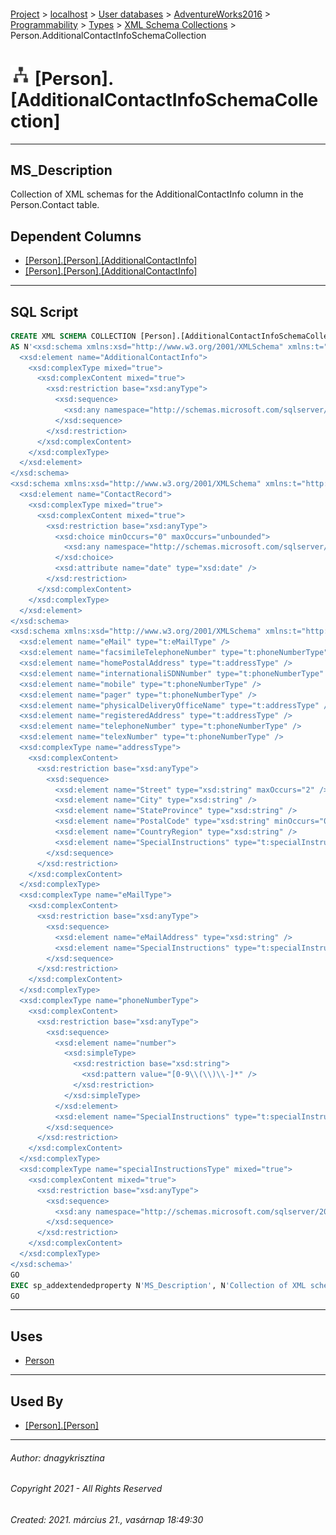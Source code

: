 #### 

[Project](../../../../../../index.md) > [localhost](../../../../../index.md) > [User databases](../../../../index.md) > [AdventureWorks2016](../../../index.md) > [Programmability](../../index.md) > [Types](../index.md) > [XML Schema Collections](XML_Schema_Collections.md) > Person.AdditionalContactInfoSchemaCollection

# ![XML Schema Collections](../../../../../../Images/XmlSchemaCollection32.png) [Person].[AdditionalContactInfoSchemaCollection]

---

## <a name="#description"></a>MS_Description

Collection of XML schemas for the AdditionalContactInfo column in the Person.Contact table.

## <a name="#dependentcolumns"></a>Dependent Columns

* [[Person].[Person].[AdditionalContactInfo]](../../../Tables/Person.md)
* [[Person].[Person].[AdditionalContactInfo]](../../../Tables/Person.md)


---

## <a name="#sqlscript"></a>SQL Script

```sql
CREATE XML SCHEMA COLLECTION [Person].[AdditionalContactInfoSchemaCollection] 
AS N'<xsd:schema xmlns:xsd="http://www.w3.org/2001/XMLSchema" xmlns:t="http://schemas.microsoft.com/sqlserver/2004/07/adventure-works/ContactInfo" targetNamespace="http://schemas.microsoft.com/sqlserver/2004/07/adventure-works/ContactInfo">
  <xsd:element name="AdditionalContactInfo">
    <xsd:complexType mixed="true">
      <xsd:complexContent mixed="true">
        <xsd:restriction base="xsd:anyType">
          <xsd:sequence>
            <xsd:any namespace="http://schemas.microsoft.com/sqlserver/2004/07/adventure-works/ContactRecord http://schemas.microsoft.com/sqlserver/2004/07/adventure-works/ContactTypes" minOccurs="0" maxOccurs="unbounded" />
          </xsd:sequence>
        </xsd:restriction>
      </xsd:complexContent>
    </xsd:complexType>
  </xsd:element>
</xsd:schema>
<xsd:schema xmlns:xsd="http://www.w3.org/2001/XMLSchema" xmlns:t="http://schemas.microsoft.com/sqlserver/2004/07/adventure-works/ContactRecord" targetNamespace="http://schemas.microsoft.com/sqlserver/2004/07/adventure-works/ContactRecord">
  <xsd:element name="ContactRecord">
    <xsd:complexType mixed="true">
      <xsd:complexContent mixed="true">
        <xsd:restriction base="xsd:anyType">
          <xsd:choice minOccurs="0" maxOccurs="unbounded">
            <xsd:any namespace="http://schemas.microsoft.com/sqlserver/2004/07/adventure-works/ContactTypes" />
          </xsd:choice>
          <xsd:attribute name="date" type="xsd:date" />
        </xsd:restriction>
      </xsd:complexContent>
    </xsd:complexType>
  </xsd:element>
</xsd:schema>
<xsd:schema xmlns:xsd="http://www.w3.org/2001/XMLSchema" xmlns:t="http://schemas.microsoft.com/sqlserver/2004/07/adventure-works/ContactTypes" targetNamespace="http://schemas.microsoft.com/sqlserver/2004/07/adventure-works/ContactTypes" elementFormDefault="qualified">
  <xsd:element name="eMail" type="t:eMailType" />
  <xsd:element name="facsimileTelephoneNumber" type="t:phoneNumberType" />
  <xsd:element name="homePostalAddress" type="t:addressType" />
  <xsd:element name="internationaliSDNNumber" type="t:phoneNumberType" />
  <xsd:element name="mobile" type="t:phoneNumberType" />
  <xsd:element name="pager" type="t:phoneNumberType" />
  <xsd:element name="physicalDeliveryOfficeName" type="t:addressType" />
  <xsd:element name="registeredAddress" type="t:addressType" />
  <xsd:element name="telephoneNumber" type="t:phoneNumberType" />
  <xsd:element name="telexNumber" type="t:phoneNumberType" />
  <xsd:complexType name="addressType">
    <xsd:complexContent>
      <xsd:restriction base="xsd:anyType">
        <xsd:sequence>
          <xsd:element name="Street" type="xsd:string" maxOccurs="2" />
          <xsd:element name="City" type="xsd:string" />
          <xsd:element name="StateProvince" type="xsd:string" />
          <xsd:element name="PostalCode" type="xsd:string" minOccurs="0" />
          <xsd:element name="CountryRegion" type="xsd:string" />
          <xsd:element name="SpecialInstructions" type="t:specialInstructionsType" minOccurs="0" />
        </xsd:sequence>
      </xsd:restriction>
    </xsd:complexContent>
  </xsd:complexType>
  <xsd:complexType name="eMailType">
    <xsd:complexContent>
      <xsd:restriction base="xsd:anyType">
        <xsd:sequence>
          <xsd:element name="eMailAddress" type="xsd:string" />
          <xsd:element name="SpecialInstructions" type="t:specialInstructionsType" minOccurs="0" />
        </xsd:sequence>
      </xsd:restriction>
    </xsd:complexContent>
  </xsd:complexType>
  <xsd:complexType name="phoneNumberType">
    <xsd:complexContent>
      <xsd:restriction base="xsd:anyType">
        <xsd:sequence>
          <xsd:element name="number">
            <xsd:simpleType>
              <xsd:restriction base="xsd:string">
                <xsd:pattern value="[0-9\\(\\)\\-]*" />
              </xsd:restriction>
            </xsd:simpleType>
          </xsd:element>
          <xsd:element name="SpecialInstructions" type="t:specialInstructionsType" minOccurs="0" />
        </xsd:sequence>
      </xsd:restriction>
    </xsd:complexContent>
  </xsd:complexType>
  <xsd:complexType name="specialInstructionsType" mixed="true">
    <xsd:complexContent mixed="true">
      <xsd:restriction base="xsd:anyType">
        <xsd:sequence>
          <xsd:any namespace="http://schemas.microsoft.com/sqlserver/2004/07/adventure-works/ContactTypes" minOccurs="0" maxOccurs="unbounded" />
        </xsd:sequence>
      </xsd:restriction>
    </xsd:complexContent>
  </xsd:complexType>
</xsd:schema>'
GO
EXEC sp_addextendedproperty N'MS_Description', N'Collection of XML schemas for the AdditionalContactInfo column in the Person.Contact table.', 'SCHEMA', N'Person', 'XML SCHEMA COLLECTION', N'AdditionalContactInfoSchemaCollection', NULL, NULL
GO

```


---

## <a name="#uses"></a>Uses

* [Person](../../../Security/Schemas/Person.md)


---

## <a name="#usedby"></a>Used By

* [[Person].[Person]](../../../Tables/Person.md)


---

###### Author:  dnagykrisztina

###### Copyright 2021 - All Rights Reserved

###### Created: 2021. március 21., vasárnap 18:49:30

